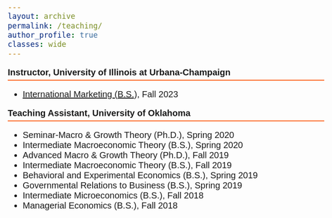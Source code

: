 ```yaml
---
layout: archive
permalink: /teaching/
author_profile: true
classes: wide
---
```



<style>
  body {
    font-family: Arial;
    font-size: 20px;
  }
  .section-header {
    font-weight: bold;
    font-size: 20px;
    border-bottom: 2px solid #FD5F17;
    padding-bottom: 5px;
  }
</style>

<p class="section-header">Instructor, University of Illinois at Urbana-Champaign</p>
<ul>
  <li><a href="https://courses.illinois.edu/schedule/2023/fall/BADM/382" target="_blank">International Marketing (B.S.)</a>, Fall 2023</li>
</ul>


<p class="section-header">Teaching Assistant, University of Oklahoma</p>
<ul>
  <li>Seminar-Macro & Growth Theory (Ph.D.), Spring 2020</li>
  <li>Intermediate Macroeconomic Theory (B.S.), Spring 2020</li>
  <li>Advanced Macro & Growth Theory (Ph.D.), Fall 2019</li>
  <li>Intermediate Macroeconomic Theory (B.S.), Fall 2019</li>
  <li>Behavioral and Experimental Economics (B.S.), Spring 2019</li>
  <li>Governmental Relations to Business (B.S.), Spring 2019</li>
  <li>Intermediate Microeconomics (B.S.), Fall 2018</li>
  <li>Managerial Economics (B.S.), Fall 2018</li>
</ul>